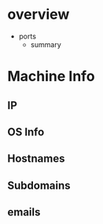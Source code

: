 # overview
- ports
  - summary

# Machine Info
## IP
## OS Info
## Hostnames
## Subdomains
## emails
